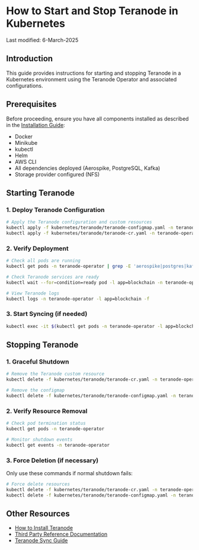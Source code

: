 # How to Start and Stop Teranode in Kubernetes

Last modified: 6-March-2025

## Introduction

This guide provides instructions for starting and stopping Teranode in a Kubernetes environment using the Teranode Operator and associated configurations.

## Prerequisites

Before proceeding, ensure you have all components installed as described in the [Installation Guide](minersHowToInstallation.md):
- Docker
- Minikube
- kubectl
- Helm
- AWS CLI
- All dependencies deployed (Aerospike, PostgreSQL, Kafka)
- Storage provider configured (NFS)

## Starting Teranode

### 1. Deploy Teranode Configuration

```bash
# Apply the Teranode configuration and custom resources
kubectl apply -f kubernetes/teranode/teranode-configmap.yaml -n teranode-operator
kubectl apply -f kubernetes/teranode/teranode-cr.yaml -n teranode-operator
```

### 2. Verify Deployment

```bash
# Check all pods are running
kubectl get pods -n teranode-operator | grep -E 'aerospike|postgres|kafka|teranode-operator'

# Check Teranode services are ready
kubectl wait --for=condition=ready pod -l app=blockchain -n teranode-operator --timeout=300s

# View Teranode logs
kubectl logs -n teranode-operator -l app=blockchain -f
```

### 3. Start Syncing (if needed)

```bash
kubectl exec -it $(kubectl get pods -n teranode-operator -l app=blockchain -o jsonpath='{.items[0].metadata.name}') -n teranode-operator -- teranode-cli setfsmstate -fsmstate legacysyncing
```

## Stopping Teranode

### 1. Graceful Shutdown

```bash
# Remove the Teranode custom resource
kubectl delete -f kubernetes/teranode/teranode-cr.yaml -n teranode-operator

# Remove the configmap
kubectl delete -f kubernetes/teranode/teranode-configmap.yaml -n teranode-operator
```

### 2. Verify Resource Removal

```bash
# Check pod termination status
kubectl get pods -n teranode-operator

# Monitor shutdown events
kubectl get events -n teranode-operator
```

### 3. Force Deletion (if necessary)

Only use these commands if normal shutdown fails:

```bash
# Force delete resources
kubectl delete -f kubernetes/teranode/teranode-cr.yaml -n teranode-operator --grace-period=0 --force
kubectl delete -f kubernetes/teranode/teranode-configmap.yaml -n teranode-operator --grace-period=0 --force
```

## Other Resources

- [How to Install Teranode](minersHowToInstallation.md)
- [Third Party Reference Documentation](../../../references/thirdPartySoftwareRequirements.md)
- [Teranode Sync Guide](../../../howto/miners/minersHowToSyncTheNode.md)
